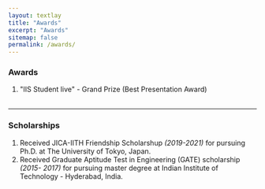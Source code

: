 ```yaml
---
layout: textlay
title: "Awards"
excerpt: "Awards"
sitemap: false
permalink: /awards/
---
```


### Awards
1. "IIS Student live" - Grand Prize (Best Presentation Award)
<br><br>

---

### Scholarships 
1. Received JICA-IITH Friendship Scholarshup *(2019-2021)* for pursuing Ph.D. at The University of Tokyo, Japan.
2. Received Graduate Aptitude Test in Engineering (GATE) scholarship *(2015- 2017)* for pursuing master degree at Indian Institute of Technology - Hyderabad, India.
<br><br>